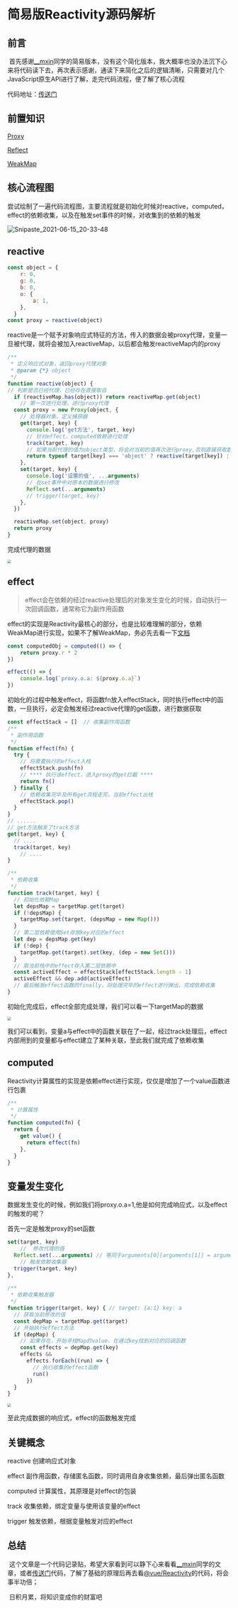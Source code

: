 # 简易版Reactivity源码解析



## 前言

​	首先感谢[__mxin](https://juejin.cn/user/3790771824108808)同学的简易版本，没有这个简化版本，我大概率也没办法沉下心来将代码读下去，再次表示感谢，通读下来简化之后的逻辑清晰，只需要对几个JavaScript原生API进行了解，走完代码流程，便了解了核心流程



代码地址：[传送门](https://github.com/vkcyan/code-fragment/tree/master/Reactivity%E7%AE%80%E6%98%93%E7%89%88%E6%BA%90%E7%A0%81)



## 前置知识

[Proxy](https://developer.mozilla.org/zh-CN/docs/Web/JavaScript/Reference/Global_Objects/Proxy)

[Reflect](https://developer.mozilla.org/zh-CN/docs/Web/JavaScript/Reference/Global_Objects/Reflect)

[WeakMap](https://developer.mozilla.org/zh-CN/docs/Web/JavaScript/Reference/Global_Objects/WeakMap)



## 核心流程图

​		尝试绘制了一遍代码流程图，主要流程就是初始化时候对reactive，computed，effect的依赖收集，以及在触发set事件的时候，对收集到的依赖的触发

![Snipaste_2021-06-15_20-33-48](http://www.vkcyan.top/FjoAy1WA7p8OeSXqZYkrnSeera3j.png)



## reactive

```javascript
const object = {
    r: 0,
    g: 0,
    b: 0,
    o: {
    	a: 1,
    },
  }	
const proxy = reactive(object)
```

​	reactive是一个赋予对象响应式特征的方法，传入的数据会被proxy代理，变量一旦被代理，就将会被加入reactiveMap，以后都会触发reactiveMap内的proxy

````javascript
/**
 * 定义响应式对象，返回proxy代理对象
 * @param {*} object
 */
function reactive(object) {
// 判断是否已经代理，已经存在直接取自
  if (reactiveMap.has(object)) return reactiveMap.get(object)
	// 第一次进行处理，进行proxy代理
  const proxy = new Proxy(object, {
    // 处理器对象，定义捕获器
    get(target, key) {
      console.log('get方法', target, key)
      // 针对effect，computed依赖进行处理
      track(target, key)
      // 如果当前代理的值为object类型，将会对当前的值再次进行proxy,否则直接获取数据
      return typeof target[key] === 'object' ? reactive(target[key]) : Reflect.get(...arguments)
    },
    set(target, key) {
      console.log('设置的值', ...arguments)
      // 在set事件中对原本的数据进行修改
      Reflect.set(...arguments)
      // trigger(target, key)
    },
  })

  reactiveMap.set(object, proxy)
  return proxy
}
````

完成代理的数据

<img src="http://www.vkcyan.top/Fkt6CdXcoINsKX0ZhgzbaDSn073Z.png" style="zoom:50%;" />

## effect

> effect会在依赖的经过reactive处理后的对象发生变化的时候，自动执行一次回调函数，通常称它为副作用函数

effect的实现是Reactivity最核心的部分，也是比较难理解的部分，依赖WeakMap进行实现，如果不了解WeakMap，务必先去看一下[文档](https://developer.mozilla.org/zh-CN/docs/Web/JavaScript/Reference/Global_Objects/WeakMap)

````javascript
const computedObj = computed(() => {
	return proxy.r * 2
})

effect(() => {
	console.log(`proxy.o.a: ${proxy.o.a}`)
})
````

初始化的过程中触发effect，将函数fn放入effectStack，同时执行effect中的函数，一旦执行，必定会触发经过reactive代理的get函数，进行数据获取

```javascript
const effectStack = []  // 收集副作用函数
/**
 * 副作用函数
 */
function effect(fn) {
  try {
    // 将需要执行的effect入栈
    effectStack.push(fn)
    // **** 执行该effect，进入proxy的get拦截 ****
    return fn()
  } finally {
    // 依赖收集完毕及所有get流程走完，当前effect出栈
    effectStack.pop()
  }
}
// ......
// get方法触发了track方法
get(target, key) {
  // ....
  track(target, key)
	// ....
}

/**
 * 依赖收集
 */
function track(target, key) {
  // 初始化依赖Map
  let depsMap = targetMap.get(target)
  if (!depsMap) {
    targetMap.set(target, (depsMap = new Map()))
  }
  // 第二层依赖使用Set存放key对应的effect
  let dep = depsMap.get(key)
  if (!dep) {
    targetMap.get(target).set(key, (dep = new Set()))
  }
  // 取当前栈中的effect存入第二层依赖中
  const activeEffect = effectStack[effectStack.length - 1]
  activeEffect && dep.add(activeEffect)
  // 最后触发effect函数的finally，将处理完毕的effect进行弹出，完成依赖收集
}
```

初始化完成后，effect全部完成处理，我们可以看一下targetMap的数据

<img src="http://www.vkcyan.top/FhXB0sJ9-li2v03asqwdwKAis3Qs.png" style="zoom:50%;" />

我们可以看到，变量a与effect中的函数关联在了一起，经过track处理后，effect内部用到的变量都与effect建立了某种关联，至此我们就完成了依赖收集

## computed

Reactivity计算属性的实现是依赖effect进行实现，仅仅是增加了一个value函数进行包裹

```javascript
/**
 * 计算属性
 */
function computed(fn) {
  return {
    get value() {
      return effect(fn)
    },
  }
}
```



## 变量发生变化

数据发生变化的时候，例如我们将proxy.o.a=1,他是如何完成响应式，以及effect的触发的呢？

首先一定是触发proxy的set函数

```javascript
set(target, key)
	// 	修改代理的值
  Reflect.set(...arguments) // 等同于arguments[0][arguments[1]] = arguments[2]
	// 触发依赖收集器
  trigger(target, key)
},
  
/**
 * 依赖收集触发器
 */
function trigger(target, key) { // target: {a:1} key: a
  // 获取当前修改的值
  const depMap = targetMap.get(target)
  // 开始执行effect方法
  if (depMap) {
    // 如果存在，开始寻找Map的value，在通过key找到对应的回调函数
    const effects = depMap.get(key)
    effects &&
      effects.forEach((run) => {
      	// 执行收集的effect函数
        run()
      })
  }
}
```

<img src="http://www.vkcyan.top/Fuqeu7ONrETGQS60cJ0quEYeEcha.png" style="zoom:50%;" />



至此完成数据的响应式，effect的函数触发完成



## 关键概念

reactive 创建响应式对象

effect 副作用函数，存储匿名函数，同时调用自身收集依赖，最后弹出匿名函数

computed 计算属性，其原理是对effect的包装

track 收集依赖，绑定变量与使用该变量的effect

trigger 触发依赖，根据变量触发对应的effect



## 总结

​	这个文章是一个代码记录贴，希望大家看到可以静下心来看看[__mxin](https://juejin.cn/user/3790771824108808)同学的文章，或者[传送门](https://github.com/vkcyan/code-fragment/tree/master/Reactivity%E7%AE%80%E6%98%93%E7%89%88%E6%BA%90%E7%A0%81)代码，了解了基础的原理后再去看[@vue/Reactivity](https://github.com/vuejs/vue-next/tree/master/packages/reactivity#readme)的代码，将会事半功倍；

​	日积月累，将知识变成你的财富吧





